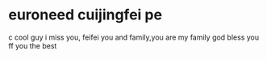 # euroneed cuijingfei pe
c
cool guy
i miss you, feifei
you and family,you are my family
god bless you ff
you the best

